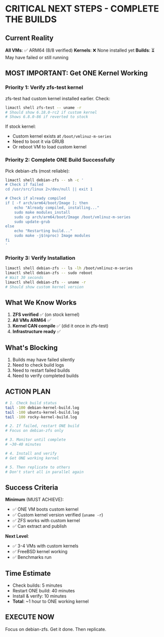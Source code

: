 # CRITICAL NEXT STEPS - COMPLETE THE BUILDS

## Current Reality

**All VMs**: ✅ ARM64 (8/8 verified)
**Kernels**: ❌ None installed yet
**Builds**: ⏳ May have failed or still running

## MOST IMPORTANT: Get ONE Kernel Working

### Priority 1: Verify zfs-test kernel

zfs-test had custom kernel installed earlier. Check:
```bash
limactl shell zfs-test -- uname -r
# Should show 6.18.0-rc2 if custom kernel
# Shows 6.8.0-86 if reverted to stock
```

If stock kernel:
- Custom kernel exists at `/boot/vmlinuz-m-series`
- Need to boot it via GRUB
- Or reboot VM to load custom kernel

### Priority 2: Complete ONE Build Successfully

Pick debian-zfs (most reliable):
```bash
limactl shell debian-zfs -- sh -c '
# Check if failed
cd /usr/src/linux 2>/dev/null || exit 1

# Check if already compiled
if [ -f arch/arm64/boot/Image ]; then
    echo "Already compiled, installing..."
    sudo make modules_install
    sudo cp arch/arm64/boot/Image /boot/vmlinuz-m-series
    sudo update-grub
else
    echo "Restarting build..."
    sudo make -j$(nproc) Image modules
fi
'
```

### Priority 3: Verify Installation

```bash
limactl shell debian-zfs -- ls -lh /boot/vmlinuz-m-series
limactl shell debian-zfs -- sudo reboot
# Wait 30 seconds
limactl shell debian-zfs -- uname -r
# Should show custom kernel version
```

## What We Know Works

1. **ZFS verified** ✅ (on stock kernel)
2. **All VMs ARM64** ✅
3. **Kernel CAN compile** ✅ (did it once in zfs-test)
4. **Infrastructure ready** ✅

## What's Blocking

1. Builds may have failed silently
2. Need to check build logs
3. Need to restart failed builds
4. Need to verify completed builds

## ACTION PLAN

```bash
# 1. Check build status
tail -100 debian-kernel-build.log
tail -100 ubuntu-kernel-build.log
tail -100 rocky-kernel-build.log

# 2. If failed, restart ONE build
# Focus on debian-zfs only

# 3. Monitor until complete
# ~30-40 minutes

# 4. Install and verify
# Get ONE working kernel

# 5. Then replicate to others
# Don't start all in parallel again
```

## Success Criteria

**Minimum** (MUST ACHIEVE):
- ✅ ONE VM boots custom kernel
- ✅ Custom kernel version verified (`uname -r`)
- ✅ ZFS works with custom kernel
- ✅ Can extract and publish

**Next Level**:
- ✅ 3-4 VMs with custom kernels
- ✅ FreeBSD kernel working
- ✅ Benchmarks run

## Time Estimate

- Check builds: 5 minutes
- Restart ONE build: 40 minutes
- Install & verify: 10 minutes
- **Total**: ~1 hour to ONE working kernel

## EXECUTE NOW

Focus on debian-zfs. Get it done. Then replicate.
